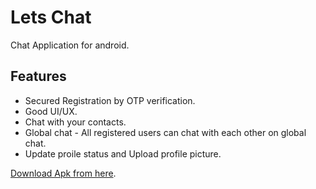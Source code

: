 # Lets Chat

Chat Application for android.

## Features

* Secured Registration by OTP verification.
* Good UI/UX.
* Chat with your contacts.
* Global chat - All registered users can chat with each other on global chat.
* Update proile status and Upload profile picture.


[Download Apk from here](https://drive.google.com/file/d/11FMMhcP9Y5SuhZIgiFWyUXZSXFpTvcT3/view?usp=sharing).
